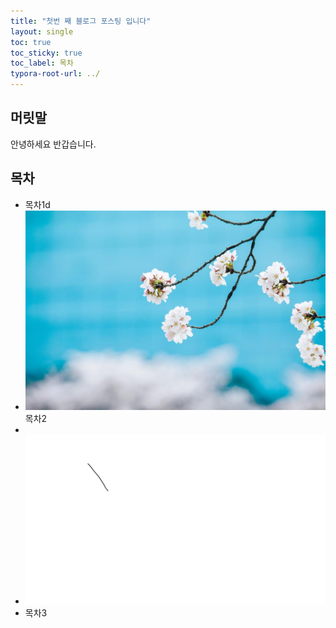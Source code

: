 ```yaml
---
title: "첫번 째 블로그 포스팅 입니다"
layout: single
toc: true
toc_sticky: true
toc_label: 목차
typora-root-url: ../
---
```


## 머릿말

안녕하세요 반갑습니다.

## 목차

- 목차1d
- ![ssimg](/images/2023-09-26-first/wrtFileImageView-1726298178137-7.jpg)목차2
- 
- ![ssimg](/images/2023-09-26-first/ssimg.png)
- 목차3

